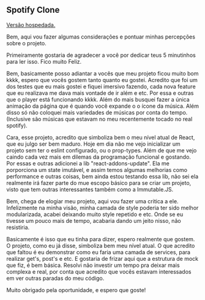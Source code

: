 ## Spotify Clone

[Versão hospedada.](https://spotify-clone-one.vercel.app)

Bem, aqui vou fazer algumas considerações e pontuar minhas percepções sobre o projeto. 

Primeiramente gostaria de agradecer a você por dedicar teus 5 minutinhos para ler isso. Fico muito Feliz.

Bem, basicamente posso adiantar a vocês que meu projeto ficou muito bom kkkk, espero que vocês gostem tanto quanto eu gostei. 
Acredito que foi um dos testes que eu mais gostei e fiquei imersivo fazendo, cada nova feature que eu realizava me dava mais vontade de ir além e etc. Por essa e outras que o player está funcionando kkkk. Além do mais busquei fazer a única animação da página que é quando você expande o o ícone da música. Além disso só não coloquei mais variedades de músicas por conta do tempo. (Inclusive são músicas que estavam no meu recentemente tocado no real spotify).

Cara, esse projeto, acredito que simboliza bem o meu nível atual de React, que eu julgo ser bem maduro. Hoje em dia não me vejo inicializar um projeto sem ter o eslint configurado, ou o prop-types. Além de que me vejo caindo cada vez mais em dilemas da programação funcional e gostando. Por essas e outras adicionei a lib "react-addons-update". Ela me porporciona um state imutável, e assim temos algumas melhorias como performance e outras coisas, bem ainda estou testando essa lib, não sei ela realmente irá fazer parte do mue escopo básico para se criar um projeto, visto que tem outras interessantes também como a Immutable.JS.

Bem, chega de elogiar meu projeto, aqui vou fazer uma critica a ele. Infelizmente na minha visão, minha camada de style poderia ter sido melhor modularizada, acabei deixando muito style repetido e etc. Onde se eu tivesse um pouco mais de tempo, acabaria dando um jeito nisso, não resistiria. 

Basicamente é isso que eu tinha para dizer, espero realmente que gostem. O projeto, como eu já disse, simboliza bem meu nível atual. O que acredito que faltou é eu demonstrar como eu faria uma camada de services, para realizar get's, post's e etc. E gostaria de frizar aqui que a estrutura de mock que fiz, é bem básica. Resolvi não investir um tempo pra deixar mais complexa e real, por conta que acredito que vocês estavam interessados em ver outras paradas do meu código.

Muito obrigado pela oportunidade, e espero que goste!